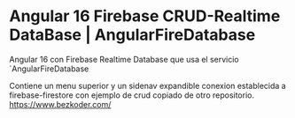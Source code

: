 # Angular 16 Firebase CRUD-Realtime DataBase | AngularFireDatabase
Angular 16 con Firebase Realtime Database que usa el servicio `AngularFireDatabase

Contiene un menu superior y un sidenav expandible
conexion establecida a firebase-firestore con ejemplo de crud copiado de otro repositorio. https://www.bezkoder.com/